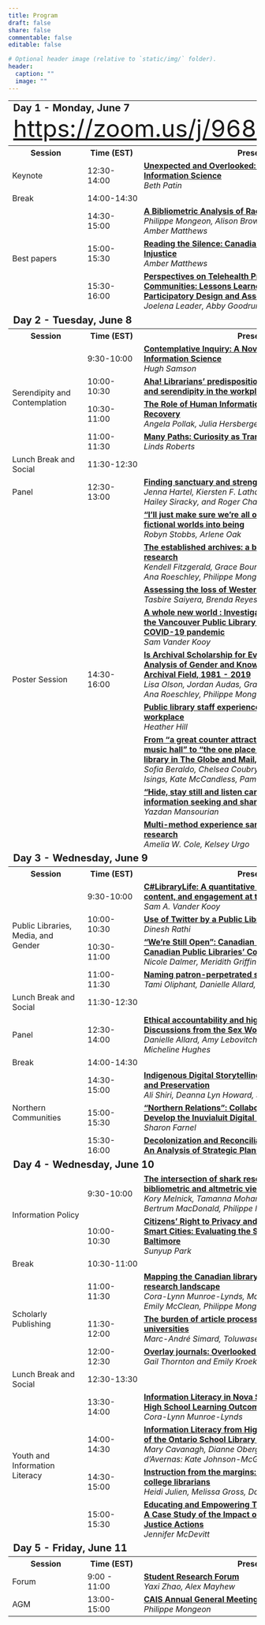 ```yaml
---
title: Program
draft: false
share: false
commentable: false
editable: false

# Optional header image (relative to `static/img/` folder).
header:
  caption: ""
  image: ""
---
```


<table style="width:100%">
  <tr>
    <td colspan=3 style="font-size:20px"><strong>Day 1 - Monday, June 7</strong> <font size="14px"><a href="https://zoom.us/j/96815079086">https://zoom.us/j/96815079086</a></font></td>
  </tr>
  <tr>
    <th style="width:20%">Session</th>
    <th style="width:15%">Time (EST)</th>
    <th style="width:65%">Presentation</th>
  </tr>
  <tr>
    <td>Keynote</td>
    <td>12:30-14:00</td>
    <td><strong><a href="">Unexpected and Overlooked: Understanding Epistemicide in Information Science</a></strong><br>
        <i>Beth Patin</i>
    </td>
  </tr>
  <tr>
    <td>Break</td>
    <td colspan=2>14:00-14:30</td>
  </tr>
  <tr>
    <td rowspan=3>Best papers</td>
    <td>14:30-15:00</td>
    <td><strong><a href="">A Bibliometric Analysis of Race-Related Research in LIS</a></strong><br>
        <i>Philippe Mongeon, Alison Brown, Ratna Dhaliwal, Jessalyn Hill, Amber Matthews</i>
    </td>
  </tr>
  <tr>
    <td>15:00-15:30</td>
    <td><strong><a href="">Reading the Silence: Canadian Library Responses to Racial Injustice</a></strong><br>
        <i>Amber Matthews</i>
    </td>
  </tr>
  <tr>
    <td>15:30-16:00</td>
    <td><strong><a href="">Perspectives on Telehealth Projects in Northern Communities: Lessons Learned for Decolonized Participatory Design and Assessment</a></strong><br>
        <i>Joelena Leader, Abby Goodrum</i>
    </td>
  </tr>
  <tr>
      <td colspan=3 style="font-size:20px"><strong><font>Day 2 - Tuesday, June 8</font></strong></td>
  </tr>
  <tr>
    <th>Session</th>
    <th>Time (EST)</th>
    <th>Presentation</th>
  </tr>
  <tr>
    <td rowspan=4>Serendipity and Contemplation</td>
    <td>9:30-10:00</td>
    <td><strong><a href="">Contemplative Inquiry: A Novel Research Methodology for Information Science</a></strong><br>
        <i>Hugh Samson</i>
    </td>
  </tr>
  <tr>
    <td>10:00-10:30</td>
      <td><strong><a href="">Aha! Librarians’ predisposition for information encountering and serendipity in the workplace</a></strong><br>
        <i></i>
    </td>
  </tr>
  <tr>
    <td>10:30-11:00</td>
    <td><strong><a href="">The Role of Human Information Behaviour in Resilience and Recovery</a></strong><br>
        <i>Angela Pollak, Julia Hersberger, Shelbi Webb</i>
    </td>
  </tr>
  <tr>
    <td>11:00-11:30</td>
    <td><strong><a href="">Many Paths: Curiosity as Transformative Process</a></strong><br>
        <i>Linds Roberts</i>
    </td>
  </tr>
  <tr>
    <td>Lunch Break and Social</td>
    <td colspan=2>11:30-12:30</td>
  </tr>
  <tr>
    <td>Panel</td>
    <td>12:30-13:00</td>
    <td><strong><a href="">Finding sanctuary and strength in the LIS classroom</a></strong><br>
        <i>Jenna Hartel, Kiersten F. Latham, Beck Tench, Hugh Samson, Hailey Siracky, and Roger Chabot</i>
    </td>
  </tr>
  <tr>
    <td rowspan=9>Poster Session</td>
    <td rowspan=9>14:30-16:00</td>
    <td><strong><a href="">“I’ll just make sure we’re all on the same page”: Talking fictional worlds into being</a></strong><br>
        <i>Robyn Stobbs, Arlene Oak</i>
    </td>
  </tr>
  <tr>
    <td><strong><a href="">The established archives: a bibliometric overview of archival research</a></strong><br>
        <i>Kendell Fitzgerald, Grace Bourret, Jordan Audas, Lisa Olson, Ana Roeschley, Philippe Mongeon</i>
    </td>
  </tr>
  <tr>
    <td><strong><a href="">Assessing the loss of Western Canadian digital heritage</a></strong><br>
        <i>Tasbire Saiyera, Brenda Reyes Ayala, Qiufeng Du</i>
    </td>
  </tr>
  <tr>
    <td><strong><a href="">A whole new world : Investigating the use of social media by the Vancouver Public Library to deliver services during the COVID-19 pandemic</a></strong><br>
        <i>Sam Vander Kooy</i>
    </td>
  </tr>
  <tr>
    <td><strong><a href="">Is Archival Scholarship for Everybody? A Bibliometric Analysis of Gender and Knowledge Production in the Archival Field, 1981 - 2019</a></strong><br>
        <i>Lisa Olson, Jordan Audas, Grace Bourret, Kendell Fitzgerald, Ana Roeschley, Philippe Mongeon</i>
    </td>
  </tr>
  <tr>
    <td><strong><a href="">Public library staff experiences of accommodation in the workplace</a></strong><br>
        <i>Heather Hill</i>
    </td>
  </tr>
  <tr>
    <td><strong><a href="">From “a great counter attraction to the ale-house and low music hall” to “the one place everybody goes”: the public library in The Globe and Mail, 1860-2016</a></strong><br>
        <i>Sofia Beraldo, Chelsea Coubry-Forte, Katrina Desjardins, Erin Isings, Kate McCandless, Pam McKenzie</i>
    </td>
  </tr>
  <tr>
    <td><strong><a href="">“Hide, stay still and listen carefully”: Birdwatchers’ information seeking and sharing on YouTube</a></strong><br>
        <i>Yazdan Mansourian</i>
    </td>
  </tr>
  <tr>
    <td><strong><a href="">Multi-method experience sampling in information behaviour research</a></strong><br>
        <i>Amelia W. Cole, Kelsey Urgo</i>
    </td>
  </tr>
  <tr>
    <td colspan=3 style="font-size:20px"><strong><font>Day 3 - Wednesday, June 9</font></strong></td>
  </tr>
  <tr>
    <th>Session</th>
    <th>Time (EST)</th>
    <th>Presentation</th>
  </tr>
  <tr>
    <td rowspan=4>Public Libraries, Media, and Gender</td>
    <td>9:30-10:00</td>
    <td><strong><a href="">C#LibraryLife: A quantitative analysis of social media usage, content, and engagement at the Vancouver Public Library</a></strong><br>
        <i>Sam A. Vander Kooy</i>
    </td>
  </tr>
  <tr>
    <td>10:00-10:30</td>
      <td><strong><a href="">Use of Twitter by a Public Library during the Pandemic</a></strong><br>
        <i>Dinesh Rathi</i>
    </td>
  </tr>
  <tr>
    <td>10:30-11:00</td>
    <td><strong><a href="">“We’re Still Open”: Canadian News Media’s Framing of Canadian Public Libraries’ Covid-19 Responses</a></strong><br>
        <i>Nicole Dalmer, Meridith Griffin</i>
    </td>
  </tr>
  <tr>
    <td>11:00-11:30</td>
    <td><strong><a href="">Naming patron-perpetrated sexual harassment in libraries</a></strong><br>
        <i>Tami Oliphant, Danielle Allard, Angela Lieu, Karla Mallach</i>
    </td>
  </tr>
  <tr>
    <td>Lunch Break and Social</td>
    <td colspan=2>11:30-12:30</td>
  </tr>
  <tr>
    <td>Panel</td>
    <td>12:30-14:00</td>
    <td><strong><a href="">Ethical accountability and high-stakes recordkeeping: Discussions from the Sex Work Activist Histories Project</a></strong><br>
        <i>Danielle Allard, Amy Lebovitch, Jenn Clamen, Shawna Ferris, Micheline Hughes</i>
    </td>
  </tr>
  <tr>
    <td>Break</td>
    <td colspan=2>14:00-14:30</td>
  </tr>
  <tr>
    <td rowspan=3>Northern Communities</td>
    <td>14:30-15:00</td>
    <td><strong><a href="">Indigenous Digital Storytelling for Cultural Heritage Access and Preservation</a></strong><br>
        <i>Ali Shiri, Deanna Lyn Howard, Sharon Farnel</i>
    </td>
  </tr>
  <tr>
    <td>15:00-15:30</td>
    <td><strong><a href="">“Northern Relations”: Collaborating “In a Good Way” to Develop the Inuvialuit Digital Library Metadata Framework</a></strong><br>
        <i>Sharon Farnel</i>
    </td>
  </tr>
  <tr>
    <td>15:30-16:00</td>
    <td><strong><a href="">Decolonization and Reconciliation work in Public Libraries: An Analysis of Strategic Plans</a></strong><br>
        <i></i>
    </td>
  </tr>
  <tr>
    <td colspan=3 style="font-size:20px"><strong><font>Day 4 - Wednesday, June 10</font></strong></td>
  </tr>
  <tr>
    <td rowspan=2>Information Policy</td>
    <td>9:30-10:00</td>
    <td><strong><a href="">The intersection of shark research, policy and the public: a bibliometric and altmetric view</a></strong><br>
        <i>Kory Melnick, Tamanna Moharana, Rémi Toupin, Pallavi Gone, Bertrum MacDonald, Philippe Mongeon</i>
    </td>
  </tr>
  <tr>
    <td>10:00-10:30</td>
    <td><strong><a href="">Citizens’ Right to Privacy and Right to Information Access in Smart Cities: Evaluating the Smart City Initiative of West Baltimore</a></strong><br>
        <i>Sunyup Park</i>
    </td>
  </tr>
  <tr>
    <td>Break</td>
    <td colspan=2>10:30-11:00</td>
  </tr>
  <tr>
    <td rowspan=3>Scholarly Publishing</td>
    <td>11:00-11:30</td>
    <td><strong><a href="">Mapping the Canadian library and information science research landscape</a></strong><br>
        <i>Cora-Lynn Munroe-Lynds, Marc-André Simard, Vinson Li, Emily McClean, Philippe Mongeon</i>
    </td>
  </tr>
  <tr>
    <td>11:30-12:00</td>
    <td><strong><a href="">The burden of article processing charges on Canadian universities</a></strong><br>
        <i>Marc-André Simard, Toluwase Asubiaro, Philippe Mongeon</i>
    </td>
  </tr>
  <tr>
    <td>12:00-12:30</td>
    <td><strong><a href="">Overlay journals: Overlooked or emergent?</a></strong><br>
        <i>Gail Thornton and Emily Kroeker</i>
    </td>
  </tr>
  <tr>
    <td>Lunch Break and Social</td>
    <td colspan=2>12:30-13:30</td>
  </tr>
  <tr>
    <td rowspan=4>Youth and Information Literacy</td>
    <td>13:30-14:00</td>
    <td><strong><a href="">Information Literacy in Nova Scotia: Systematic Mapping of High School Learning Outcomes</a></strong><br>
        <i>Cora-Lynn Munroe-Lynds</i>
    </td>
  </tr>
  <tr>
    <td>14:00-14:30</td>
    <td><strong><a href="">Information Literacy from High School to University: Report of the Ontario School Library Impact Project (OSLIP)</a></strong><br>
        <i>Mary Cavanagh, Dianne Oberg, Heather Buchansky, Marc d’Avernas: Kate Johnson-McGregor, Sarah Roberts</i>
    </td>
  </tr>
  <tr>
    <td>14:30-15:00</td>
    <td><strong><a href="">Instruction from the margins: Giving voice to community college librarians</a></strong><br>
        <i>Heidi Julien, Melissa Gross, Don Latham</i>
    </td>
  </tr>
  <tr>
    <td>15:00-15:30</td>
    <td><strong><a href="">Educating and Empowering Teen Activists in Public Libraries: A Case Study of the Impact of Reading on Young Adult Social Justice Actions</a></strong><br>
        <i>Jennifer McDevitt</i>
    </td>
  </tr>
  <tr>
    <td colspan=3 style="font-size:20px"><strong><font>Day 5 - Friday, June 11</font></strong></td>
  </tr>
  <tr>
    <th>Session</th>
    <th>Time (EST)</th>
    <th>Presentation</th>
  </tr>
  <tr>
    <td>Forum</td>
    <td>9:00 - 11:00</td>
    <td><strong><a href="">Student Research Forum</a></strong><br>
        <i>Yaxi Zhao, Alex Mayhew</i>
    </td>
  </tr>
  <tr>
    <td>AGM</td>
    <td>13:00-15:00</td>
    <td><strong><a href="">CAIS Annual General Meeting</a></strong><br>
        <i>Philippe Mongeon</i>
    </td>
  </tr>
</table>

 


 








